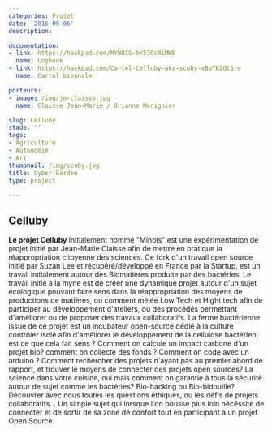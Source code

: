 ```yaml
---
categories: Projet
date: '2016-05-06'
description: 

documentation:
- link: https://hackpad.com/MYNOIS-bK57OcRiMWB
  name: Logbook
- link: https://hackpad.com/Cartel-Celluby-aka-scoby-xBoTB2Gt3re
  name: Cartel biennale

porteurs:
- image: /img/jm-claisse.jpg
  name: Claisse Jean-Marie / Orianne Marignier

slug: Celluby
stade: ''
tags:
- Agriculture
- Autonomie
- Art
thumbnail: /img/scoby.jpg
title: Cyber Garden
type: project

---
```


## Celluby

**Le projet Celluby**  initialement nommé "Minois" est une expérimentation de projet initié par Jean-Marie Claisse afin de mettre en pratique la réappropriation citoyenne des sciences.
Ce fork d'un travail open source initié par Suzan Lee et récupéré/développé en France par la Startup, est un travail initialement autour des Biomatières produite par des bactéries.
Le travail initié à la myne est de créer une dynamique projet autour d'un sujet écologique pouvant faire sens dans la réappropriation des moyens de productions de matières, ou comment mélée Low Tech et Hight tech afin de participer au développement d'ateliers, ou des procédés permettant d'améliorer ou de proposer des travaux collaboratifs.
La ferme bactérienne issue de ce projet est un incubateur open-source dédié à la culture contrôler isolé afin d'améliorer le développement de la cellulose bactérien, est ce que cela fait sens ? Comment on calcule un impact carbone d'un projet bio? comment on collecte des fonds ? Comment on code avec un arduino ? Comment rechercher des projets n'ayant pas au premier abord de rapport, et trouver le moyens de connecter des projets open sources?
La science dans votre cuisine, oui mais comment on garantie à tous la sécurité autour de sujet comme les bactéries? Bio-hacking ou Bio-bidouille?
Découvrer avec nous toutes les questions éthiques, ou les défis de projets collaboratifs...
Un simple sujet qui lorsque l'on pousse plus loin nécéssite de connecter et de sortir de sa zone de confort tout en participant à un projet Open Source.
